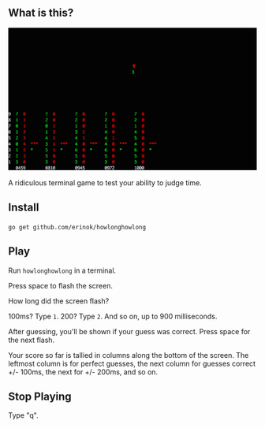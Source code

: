 ## What is this?

![screenshot](ss.png "the silly game")

A ridiculous terminal game to test your ability to judge time.

## Install

`go get github.com/erinok/howlonghowlong`

## Play

Run `howlonghowlong` in a terminal.

Press space to flash the screen.

How long did the screen flash?

100ms? Type `1`. 200? Type `2`. And so on, up to 900 milliseconds.

After guessing, you'll be shown if your guess was correct. Press space for the next flash.

Your score so far is tallied in columns along the bottom of the screen. The leftmost column is for perfect guesses, the next column for guesses correct +/- 100ms, the next for +/- 200ms, and so on.

## Stop Playing

Type "q".
